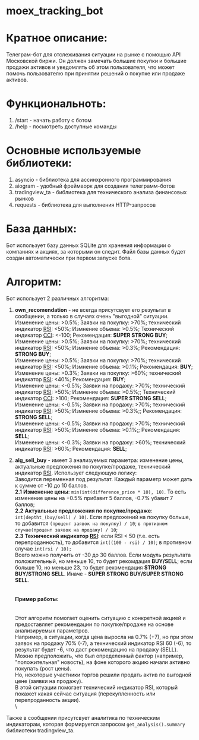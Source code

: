 # moex_tracking_bot

# Кратное описание:
Телеграм-бот для отслеживания ситуации на рынке с помощью API Московской биржи. 
Он должен замечать большие покупки и большие продажи активов и уведомлять об этом пользователя, 
что может помочь пользователю при принятии решений о покупке или продаже активов.

# Функциональноть: 
1. /start - начать работу с ботом 
2. /help - посмотреть доступные команды

# Основные используемые библиотеки:
1. asyncio - библиотека для ассинхронного программирования
2. aiogram - удобный фреймворк для создания телеграмм-ботов
3. tradingview_ta - библиотека для технического анализа финансовых рынков
4. requests - библиотека для выполнения HTTP-запросов

# База данных:
Бот использует базу данных SQLite для хранения информации о компаниях и акциях, за которыми он следит.
Файл базы данных будет создан автоматически при первом запуске бота.

# Алгоритм:
Бот использует 2 различных алгоритма:
1. **own_recomendation** - не всегда присутсвует его результат в сообщении, а только в случаях очень "выгодной" ситуации. \
Изменение цены: >0.5%; Заявки на покупку: >70%; технический индикатор [RSI](https://ru.wikipedia.org/wiki/Индекс_относительной_силы): <50%; Измнение объема: >0.5%; Технический индикатор [CCI](https://ru.wikipedia.org/wiki/Индекс_товарного_канала): <-100; Рекомендация: **SUPER STRONG BUY**; \
Изменение цены: >0.5%; Заявки на покупку: >70%; технический индикатор [RSI](https://ru.wikipedia.org/wiki/Индекс_относительной_силы): <50%; Измнение объема: >0.3%; Рекомендация: **STRONG BUY**; \
Изменение цены: >0.5%; Заявки на покупку: >70%; технический индикатор [RSI](https://ru.wikipedia.org/wiki/Индекс_относительной_силы): <50%; Измнение объема: >0.1%; Рекомендация: **BUY**; \
Изменение цены: >0.3%; Заявки на покупку: >60%; технический индикатор [RSI](https://ru.wikipedia.org/wiki/Индекс_относительной_силы): <40%; Рекомендация: **BUY**; \
Изменение цены: <-0.5%; Заявки на продажу: >70%; технический индикатор [RSI](https://ru.wikipedia.org/wiki/Индекс_относительной_силы): >50%; Измнение объема: >0.5%;; Технический индикатор [CCI](https://ru.wikipedia.org/wiki/Индекс_товарного_канала): >100; Рекомендация: **SUPER STRONG SELL**; \
Изменение цены: <-0.5%; Заявки на продажу: >70%; технический индикатор [RSI](https://ru.wikipedia.org/wiki/Индекс_относительной_силы): >50%; Измнение объема: >0.3%;; Рекомендация: **STRONG SELL**; \
Изменение цены: <-0.5%; Заявки на продажу: >70%; технический индикатор [RSI](https://ru.wikipedia.org/wiki/Индекс_относительной_силы): >50%; Измнение объема: >0.1%;; Рекомендация: **SELL**; \
Изменение цены: <-0.3%; Заявки на продажу: >60%; технический индикатор [RSI](https://ru.wikipedia.org/wiki/Индекс_относительной_силы): >60%; Рекомендация: **SELL**; 

2. **alg_sell_buy** - имеет 3 анализуемых параметра: изменение цены, актуальные предложения по покупке/продаже, технический индикатор [RSI](https://ru.wikipedia.org/wiki/Индекс_относительной_силы). Использует следующую логику:  \
Заводится переменная под результат. Каждый параметр может дать к сумме от -10 до 10 баллов. \
**2.1** **Изменение цены**: `min(int(difference_price * 10), 10)`. То есть изменение цены на +0.5% прибавит 5 баллов, -0.7% убавит 7 баллов; \
**2.2** **Актуальные предложения по покупке/продаже**: `int(deptht_(buy/sell) / 10)`. Если предложений на покупку больше, то добавится `(процент заявок на покупку) / 10`; `в противном  случае(процент заявок на продажу) / 10`; \
**2.3** **Технический индикатор [RSI](https://ru.wikipedia.org/wiki/Индекс_относительной_силы)**: если RSI < 50 (т.е. есть перепроданность), то добавится `int((100 - rsi) / 10)`; в противном случае `int(rsi / 10);` \
Всего можно получить от -30 до 30 баллов. Если модуль результата положительный, но меньше 10, то будет рекомдация **BUY/SELL**; если больше 10, но меньше 23, то будет рекомендация **STRONG BUY/STRONG SELL**. Иначе - **SUPER STRONG BUY/SUPER STRONG SELL**. \
\
\
**Пример работы:** \
\
\
Этот алгоритм помогает оценить ситуацию с конкретной акцией и предоставляет рекомендации по покупке/продаже на основе анализируемых параметров. \
Например, в ситуации, когда цена выросла на 0.7% (+7), но при этом заявок на продажу 70% (-7), а технический индикатор RSI 60 (-6), то результат будет -6, что даст рекомендацию на продажу (SELL). \
Можно предположить, что был определенный фактор (например, "положительная" новость), на фоне которого акцию начали активно покупать (рост цены). \
Но, некоторые участники торгов решили продать актив по выгодной цене (заявки на продажу). \
В этой ситуации помогает технический индикатор RSI, который покажет какая сейчас ситуация (перекупленность или перепроданность акции). \
\

Также в сообщении присутсвует аналитика по техническим индикаторам, которая формируется запросом `get_analysis().summary` библиотеки tradingview_ta. 


